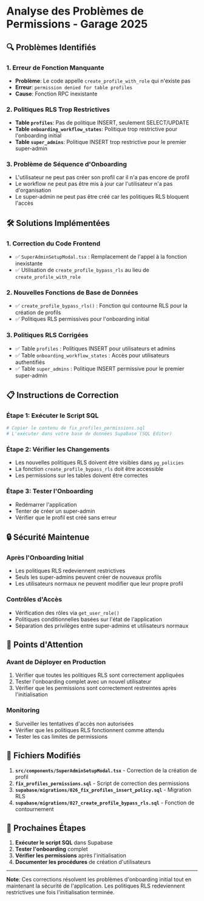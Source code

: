 # Analyse des Problèmes de Permissions - Garage 2025

## 🔍 Problèmes Identifiés

### 1. **Erreur de Fonction Manquante**
- **Problème**: Le code appelle `create_profile_with_role` qui n'existe pas
- **Erreur**: `permission denied for table profiles`
- **Cause**: Fonction RPC inexistante

### 2. **Politiques RLS Trop Restrictives**
- **Table `profiles`**: Pas de politique INSERT, seulement SELECT/UPDATE
- **Table `onboarding_workflow_states`**: Politique trop restrictive pour l'onboarding initial
- **Table `super_admins`**: Politique INSERT trop restrictive pour le premier super-admin

### 3. **Problème de Séquence d'Onboarding**
- L'utilisateur ne peut pas créer son profil car il n'a pas encore de profil
- Le workflow ne peut pas être mis à jour car l'utilisateur n'a pas d'organisation
- Le super-admin ne peut pas être créé car les politiques RLS bloquent l'accès

## 🛠️ Solutions Implémentées

### 1. **Correction du Code Frontend**
- ✅ `SuperAdminSetupModal.tsx` : Remplacement de l'appel à la fonction inexistante
- ✅ Utilisation de `create_profile_bypass_rls` au lieu de `create_profile_with_role`

### 2. **Nouvelles Fonctions de Base de Données**
- ✅ `create_profile_bypass_rls()` : Fonction qui contourne RLS pour la création de profils
- ✅ Politiques RLS permissives pour l'onboarding initial

### 3. **Politiques RLS Corrigées**
- ✅ Table `profiles` : Politiques INSERT pour utilisateurs et admins
- ✅ Table `onboarding_workflow_states` : Accès pour utilisateurs authentifiés
- ✅ Table `super_admins` : Politique INSERT permissive pour le premier super-admin

## 📋 Instructions de Correction

### **Étape 1: Exécuter le Script SQL**
```bash
# Copier le contenu de fix_profiles_permissions.sql
# L'exécuter dans votre base de données Supabase (SQL Editor)
```

### **Étape 2: Vérifier les Changements**
- Les nouvelles politiques RLS doivent être visibles dans `pg_policies`
- La fonction `create_profile_bypass_rls` doit être accessible
- Les permissions sur les tables doivent être correctes

### **Étape 3: Tester l'Onboarding**
- Redémarrer l'application
- Tenter de créer un super-admin
- Vérifier que le profil est créé sans erreur

## 🔒 Sécurité Maintenue

### **Après l'Onboarding Initial**
- Les politiques RLS redeviennent restrictives
- Seuls les super-admins peuvent créer de nouveaux profils
- Les utilisateurs normaux ne peuvent modifier que leur propre profil

### **Contrôles d'Accès**
- Vérification des rôles via `get_user_role()`
- Politiques conditionnelles basées sur l'état de l'application
- Séparation des privilèges entre super-admins et utilisateurs normaux

## 🚨 Points d'Attention

### **Avant de Déployer en Production**
1. Vérifier que toutes les politiques RLS sont correctement appliquées
2. Tester l'onboarding complet avec un nouvel utilisateur
3. Vérifier que les permissions sont correctement restreintes après l'initialisation

### **Monitoring**
- Surveiller les tentatives d'accès non autorisées
- Vérifier que les politiques RLS fonctionnent comme attendu
- Tester les cas limites de permissions

## 📁 Fichiers Modifiés

1. **`src/components/SuperAdminSetupModal.tsx`** - Correction de la création de profil
2. **`fix_profiles_permissions.sql`** - Script de correction des permissions
3. **`supabase/migrations/026_fix_profiles_insert_policy.sql`** - Migration RLS
4. **`supabase/migrations/027_create_profile_bypass_rls.sql`** - Fonction de contournement

## 🔄 Prochaines Étapes

1. **Exécuter le script SQL** dans Supabase
2. **Tester l'onboarding** complet
3. **Vérifier les permissions** après l'initialisation
4. **Documenter les procédures** de création d'utilisateurs

---

**Note**: Ces corrections résolvent les problèmes d'onboarding initial tout en maintenant la sécurité de l'application. Les politiques RLS redeviennent restrictives une fois l'initialisation terminée.

